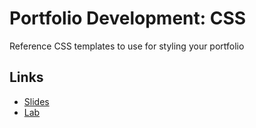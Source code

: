 # Portfolio Development: CSS
Reference CSS templates to use for styling your portfolio

## Links
- [Slides](https://docs.google.com/presentation/d/1-_iZXy-GRCBJHPPtB7T3DLWBR9hE_Yrf748HNYplvuI/edit?usp=sharing)
- [Lab]()
